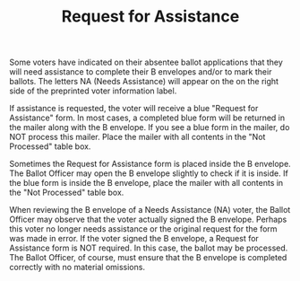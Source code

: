﻿---
layout: slide
title: "Request for Assistance"
---

Some voters have indicated on their absentee ballot applications that they will need assistance to complete their B envelopes and/or to mark their ballots.  The letters NA (Needs Assistance) will appear on the on the right side of the preprinted voter information label.  

If assistance is requested, the voter will receive a blue "Request for Assistance" form.  In most cases, a completed blue form will be returned in the mailer along with the B envelope.  If you see a blue form in the mailer, do NOT process this mailer.  Place the mailer with all contents in the "Not Processed" table box.

Sometimes the Request for Assistance form is placed inside the B envelope.  The Ballot Officer may open the B envelope slightly to check if it is inside.  If the blue form is inside the B envelope, place the mailer with all contents in the "Not Processed" table box.

When reviewing the B envelope of a Needs Assistance (NA) voter, the Ballot Officer may observe that the voter actually signed the B envelope.  Perhaps this voter no longer needs assistance or the original request for the form was made in error.  If the voter signed the B envelope, a Request for Assistance form is NOT required.  In this case, the ballot may be processed.  The Ballot Officer, of course, must ensure that the B envelope is completed correctly with no material omissions.

